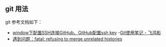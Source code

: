 ## git 用法

git 参考文档如下：
- [window下配置SSH连接GitHub、GitHub配置ssh key](http://jingyan.baidu.com/album/a65957f4e91ccf24e77f9b11.html)
-[Git使用笔记 - 飞鸿影](http://www.tuicool.com/articles/mEvaq2)
- [遇到问题：fatal: refusing to merge unrelated histories ](http://blog.csdn.net/u010853261/article/details/51935503)